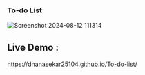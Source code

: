 ### To-do List
![Screenshot 2024-08-12 111314](https://github.com/user-attachments/assets/9aee7522-63bc-4801-8618-2e6ed0491c26)
## Live Demo :
https://dhanasekar25104.github.io/To-do-list/
